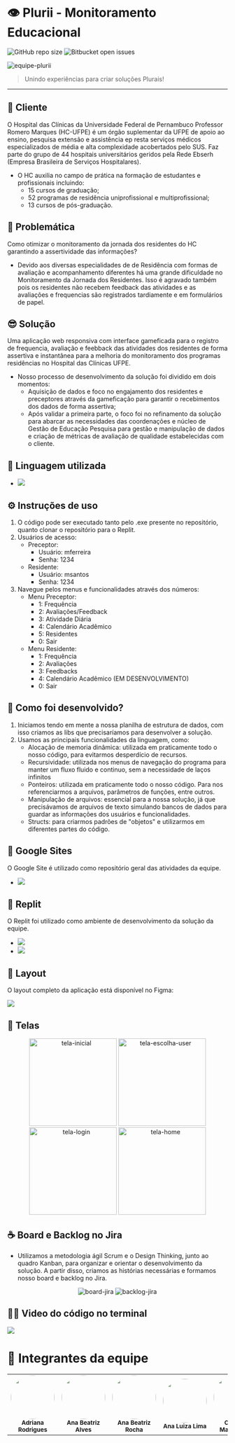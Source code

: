 # 👁 Plurii - Monitoramento Educacional

![GitHub repo size](https://img.shields.io/github/repo-size/iuricode/README-template?style=for-the-badge)
![Bitbucket open issues](https://img.shields.io/bitbucket/issues/iuricode/README-template?style=for-the-badge)

<img src="./assets/SR2.jpg" alt="equipe-plurii">

> Unindo experiências para criar soluções Plurais!
---

## 🏥 Cliente

O Hospital das Clínicas da Universidade Federal de Pernambuco Professor Romero Marques (HC-UFPE) é um órgão suplementar da UFPE de apoio ao ensino, pesquisa extensão e assistência ep resta serviços médicos especializados de média e alta complexidade acobertados pelo SUS. Faz parte do grupo de 44 hospitais universitários geridos pela Rede Ebserh (Empresa Brasileira de Serviços Hospitalares).
- O HC auxilia no campo de prática na formação de estudantes e profissionais incluindo:
  - 15 cursos de graduação; 
  - 52 programas de residência uniprofissional e multiprofissional;
  - 13 cursos de pós-graduação.

## 👊 Problemática

Como otimizar o monitoramento da jornada dos residentes do HC garantindo a assertividade das informações?
  - Devido aos diversas especialidades de de Residência com formas de avaliação e acompanhamento diferentes  há uma grande dificuldade no Monitoramento da Jornada dos Residentes. Isso é agravado também pois os residentes não recebem feedback das atividades e as avaliações e frequencias são registrados tardiamente e em formulários de papel.

## 😎 Solução

Uma aplicação web responsiva com interface gameficada para o registro de frequencia, avaliação e feebback das atividades dos residentes de forma assertiva e instantânea para a melhoria do monitoramento dos programas residências no Hospital das Clínicas UFPE.
- Nosso processo de desenvolvimento da solução foi dividido em dois momentos: 
  - Aquisição de dados e foco no  engajamento dos residentes e preceptores através da gameficação para garantir o recebimentos dos dados de forma assertiva;
  - Após validar a primeira parte, o foco foi no refinamento  da solução para abarcar as necessidades das coordenações e núcleo de  Gestão de Educação Pesquisa para gestão e manipulação de dados e criação de métricas de avaliação de qualidade estabelecidas com o cliente.

## 🚀 Linguagem utilizada
- <img src="https://img.shields.io/badge/C-00599C?style=for-the-badge&logo=c&logoColor=white" />

## ⚙️ Instruções de uso

1. O código pode ser executado tanto pelo .exe presente no repositório, quanto clonar o repositório para o Replit.
2. Usuários de acesso:
   - Preceptor:
       - Usuário: mferreira
       - Senha: 1234
   - Residente:
       - Usuário: msantos
       - Senha: 1234
3. Navegue pelos menus e funcionalidades através dos números:
    - Menu Preceptor:
      - 1: Frequência
      - 2: Avaliações/Feedback
      - 3: Atividade Diária
      - 4: Calendário Acadêmico
      - 5: Residentes
      - 0: Sair
   - Menu Residente:
     - 1: Frequência
     - 2: Avaliações
     - 3: Feedbacks
     - 4: Calendário Acadêmico (EM DESENVOLVIMENTO)
     - 0: Sair

## 📄 Como foi desenvolvido?

1. Iniciamos tendo em mente a nossa planilha de estrutura de dados, com isso criamos as libs que precisaríamos para desenvolver a solução.
2. Usamos as principais funcionalidades da linguagem, como:
   - Alocação de memoria dinâmica: utilizada em praticamente todo o nosso código, para evitarmos desperdício de recursos.
   - Recursividade: utilizada nos menus de navegação do programa para manter um fluxo fluido e continuo, sem a necessidade de laços infinitos
   - Ponteiros: utilizada em praticamente todo o nosso código. Para nos referenciarmos a arquivos, parâmetros de funções, entre outros.
   - Manipulação de arquivos: essencial para a nossa solução, já que precisávamos de arquivos de texto simulando bancos de dados para guardar as informações dos usuários e funcionalidades.
   - Structs: para criarmos padrões de "objetos" e utilizarmos em diferentes partes do código.
   
## 🔗 Google Sites

O Google Site é utilizado como repositório geral das atividades da equipe.
- <a href="https://sites.google.com/cesar.school/plurii-clockin/home">
  <img src="https://img.shields.io/badge/Acessar%20Site%20-Google Sites-%2304D361">
</a>

## 🔗 Replit

O Replit foi utilizado como ambiente de desenvolvimento da solução da equipe.
- <a href="https://replit.com/@ADRIANALUCIA/MonitoramentoEducacional">
  <img src="https://img.shields.io/badge/Acessar%20Ambiente%20-Replit-%2304D361"></a>
- <a href="https://docs.google.com/spreadsheets/d/1Kosrgs8cgRyc4zcYgwSPcIUkc2J53D01c-LtiPMPYdw/edit?pli=1#gid=639311192">
  <img src="https://img.shields.io/badge/Acessar%20planilha de estrutura de dados%20-Google Sheets-%2304D361"></a>

## 🎨 Layout

O layout completo da aplicação está disponível no Figma:

<a href="https://www.figma.com/file/SZ1Lersblyaxq2SaeEEe3A/Projetos-2_PlurII?type=design&node-id=365-192&t=pHlf22VxVwWxgdN6-0">
  <img src="https://img.shields.io/badge/Acessar%20Layout%20-Figma-%2304D361">
</a>

## 📱 Telas

<p align="center">
  <img alt="tela-inicial" title="#plurii" src="./assets/Splashcreen.svg" width="200px">

  <img alt="tela-escolha-user" title="#plurii" src="./assets/EscolhaUser.svg" width="200px">
  
  <img alt="tela-login" title="#plurii" src="./assets/Login.svg" width="200px">
  
  <img alt="tela-home" title="#plurii" src="./assets/Home.svg" width="200px">
</p>

## ☕ Board e Backlog no Jira

- Utilizamos a metodologia ágil Scrum e o Design Thinking, junto ao quadro Kanban, para organizar e orientar o desenvolvimento da solução. A partir disso, criamos as histórias necessárias e formamos nosso board e backlog no Jira.

<p align="center">
  <img alt="board-jira" title="#plurii" src="./assets/board-sprint-concluida.jpeg">

  <img alt="backlog-jira" title="#plurii" src="./assets/backlog-jira.jpeg">
</p>

## 👨‍💻 Video do código no terminal

<a href="https://drive.google.com/file/d/1hn6XijUO6C08WXEY37tb73gQkQV3ROr6/view?usp=sharing">
  <img src="https://img.shields.io/badge/Acessar%20video do terminal%20-Replit-%2304D361">
</a>

# 🤝 Integrantes da equipe
<table>
  <tr>
    <td align="center"><img style="border-radius: 50%;" src="https://avatars.githubusercontent.com/u/108764670?v=4" width="100px;"/><br/><sub><b>Adriana Rodrigues</b></sub></a><br/></a></td>
    <td align="center"><img style="border-radius: 50%;" src="https://avatars.githubusercontent.com/u/108446826?v=4" width="100px;"/><br/><sub><b>Ana Beatriz Alves</b></sub></a><br/></a></td>
    <td align="center"><img style="border-radius: 50%;" src="./assets/ANA BEATRIZ ROCHA.png" width="100px;" alt=""/><br /><sub><b>Ana Beatriz Rocha </b></sub></a><br /></a></td>
    <td align="center"><img style="border-radius: 50%;" src="./assets/ANA LUIZA LIMA.jpeg" width="100px;" alt=""/><br/><sub><b>Ana Luiza Lima</b></sub></a><br/></a></td>
    <td align="center"><img style="border-radius: 50%;" src="https://avatars.githubusercontent.com/u/104402971?v=4" width="100px;"/><br/><sub><b>Cristina Matsunaga</b></sub></a><br /></a></td>
    <td align="center"><img style="border-radius: 50%;" src="https://avatars.githubusercontent.com/u/39159963?v=4" width="100px;"/><br /><sub><b>Francisco Luz</b></sub></a><br /></a></td>
    <td align="center"><img style="border-radius: 50%;" src="./assets/JORGE.jpeg" width="100px;" alt=""/><br /><sub><b>Jorge Herbster</b></sub></a><br/></a></td>
    <td align="center"><img style="border-radius: 50%;" src="./assets/LUCI.jpeg" width="100px;" alt=""/><br /><sub><b>Lucibelle Lemos</b></sub></a><br/></a></td>
    <td align="center"><img style="border-radius: 50%;" src="https://avatars.githubusercontent.com/u/112591325?v=4" width="100px;"/><br/><sub><b>Thiago Araújo</b></sub></a><br /></a></td>
  </tr>
</table>
